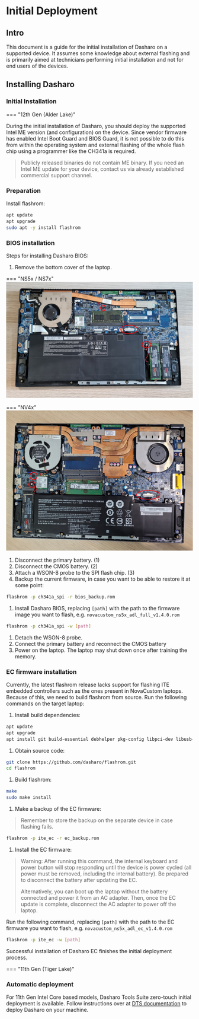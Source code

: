 # Initial Deployment

## Intro

This document is a guide for the initial installation of Dasharo on a supported
device. It assumes some knowledge about external flashing and is primarily aimed
at technicians performing initial installation and not for end users of the
devices.

## Installing Dasharo

### Initial Installation

=== "12th Gen (Alder Lake)"

During the initial installation of Dasharo, you should deploy the supported
Intel ME version (and configuration) on the device. Since vendor firmware
has enabled Intel Boot Guard and BIOS Guard, it is not possible to do this
from within the operating system and external flashing of the whole flash
chip using a programmer like the CH341a is required.

> Publicly released binaries do not contain ME binary. If you need an Intel ME
> update for your device, contact us via already established commercial support
> channel.

### Preparation

Install flashrom:

```bash
apt update
apt upgrade
sudo apt -y install flashrom
```

### BIOS installation

Steps for installing Dasharo BIOS:

1. Remove the bottom cover of the laptop.

=== "NS5x / NS7x"
    ![ns5x chips](../../images/ns50mu_board_chips.jpg)

=== "NV4x"
    ![nv4x chips](../../images/nv4x_board_chips.jpg)

1. Disconnect the primary battery. (1)
1. Disconnect the CMOS battery. (2)
1. Attach a WSON-8 probe to the SPI flash chip. (3)
1. Backup the current firmware, in case you want to be able to restore it
at some point:

```bash
flashrom -p ch341a_spi -r bios_backup.rom
```

1. Install Dasharo BIOS, replacing `[path]` with the path to the firmware
image you want to flash, e.g. `novacustom_ns5x_adl_full_v1.4.0.rom`

```bash
flashrom -p ch341a_spi -w [path]
```

1. Detach the WSON-8 probe.
1. Connect the primary battery and reconnect the CMOS battery
1. Power on the laptop. The laptop may shut down once after training the memory.

### EC firmware installation

Currently, the latest flashrom release lacks support for flashing ITE
embedded controllers such as the ones present in NovaCustom laptops. Because
of this, we need to build flashrom from source. Run the following commands
on the target laptop:

1. Install build dependencies:

```bash
apt update
apt upgrade
apt install git build-essential debhelper pkg-config libpci-dev libusb-1.0-0-dev libftdi1-dev meson
```

1. Obtain source code:

```bash
git clone https://github.com/dasharo/flashrom.git
cd flashrom
```

1. Build flashrom:

```bash
make
sudo make install
```

1. Make a backup of the EC firmware:

> Remember to store the backup on the separate device in case flashing
> fails.

```bash
flashrom -p ite_ec -r ec_backup.rom
```

1. Install the EC firmware:

> Warning: After running this command, the internal keyboard and power
> button will stop responding until the device is power cycled (all
> power must be removed, including the internal battery). Be prepared
> to disconnect the battery after updating the EC.
>
> Alternatively, you can boot up the laptop without the battery
> connected and power it from an AC adapter. Then, once the EC update
> is complete, disconnect the AC adapter to power off the laptop.

Run the following command, replacing `[path]` with the path to the EC
firmware you want to flash, e.g. `novacustom_ns5x_adl_ec_v1.4.0.rom`

```bash
flashrom -p ite_ec -w [path]
```

Successful installation of Dasharo EC finishes the initial deployment
process.

=== "11th Gen (Tiger Lake)"

### Automatic deployment

   For 11th Gen Intel Core based models, Dasharo Tools Suite zero-touch initial
   deployment is available. Follow instructions over at
   [DTS documentation](https://docs.dasharo.com/dasharo-tools-suite/documentation/#dasharo-zero-touch-initial-deployment)
   to deploy Dasharo on your machine.
